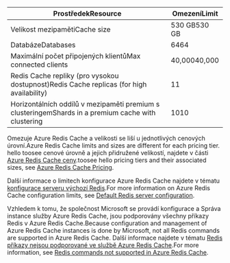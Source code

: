 | <span data-ttu-id="bccd0-101">Prostředek</span><span class="sxs-lookup"><span data-stu-id="bccd0-101">Resource</span></span> | <span data-ttu-id="bccd0-102">Omezení</span><span class="sxs-lookup"><span data-stu-id="bccd0-102">Limit</span></span> |
| --- | --- |
| <span data-ttu-id="bccd0-103">Velikost mezipaměti</span><span class="sxs-lookup"><span data-stu-id="bccd0-103">Cache size</span></span> |<span data-ttu-id="bccd0-104">530 GB</span><span class="sxs-lookup"><span data-stu-id="bccd0-104">530 GB</span></span> |
| <span data-ttu-id="bccd0-105">Databáze</span><span class="sxs-lookup"><span data-stu-id="bccd0-105">Databases</span></span> |<span data-ttu-id="bccd0-106">64</span><span class="sxs-lookup"><span data-stu-id="bccd0-106">64</span></span> |
| <span data-ttu-id="bccd0-107">Maximální počet připojených klientů</span><span class="sxs-lookup"><span data-stu-id="bccd0-107">Max connected clients</span></span> |<span data-ttu-id="bccd0-108">40,000</span><span class="sxs-lookup"><span data-stu-id="bccd0-108">40,000</span></span> |
| <span data-ttu-id="bccd0-109">Redis Cache repliky (pro vysokou dostupnost)</span><span class="sxs-lookup"><span data-stu-id="bccd0-109">Redis Cache replicas (for high availability)</span></span> |<span data-ttu-id="bccd0-110">1</span><span class="sxs-lookup"><span data-stu-id="bccd0-110">1</span></span> |
| <span data-ttu-id="bccd0-111">Horizontálních oddílů v mezipaměti premium s clusteringem</span><span class="sxs-lookup"><span data-stu-id="bccd0-111">Shards in a premium cache with clustering</span></span> |<span data-ttu-id="bccd0-112">10</span><span class="sxs-lookup"><span data-stu-id="bccd0-112">10</span></span> |

<span data-ttu-id="bccd0-113">Omezuje Azure Redis Cache a velikosti se liší u jednotlivých cenových úrovní.</span><span class="sxs-lookup"><span data-stu-id="bccd0-113">Azure Redis Cache limits and sizes are different for each pricing tier.</span></span> <span data-ttu-id="bccd0-114">hello toosee cenové úrovně a jejich přidružené velikostí, najdete v části [Azure Redis Cache ceny](https://azure.microsoft.com/pricing/details/cache/).</span><span class="sxs-lookup"><span data-stu-id="bccd0-114">toosee hello pricing tiers and their associated sizes, see [Azure Redis Cache Pricing](https://azure.microsoft.com/pricing/details/cache/).</span></span>

<span data-ttu-id="bccd0-115">Další informace o limitech konfigurace Azure Redis Cache najdete v tématu [konfigurace serveru výchozí Redis](../articles/redis-cache/cache-configure.md#default-redis-server-configuration).</span><span class="sxs-lookup"><span data-stu-id="bccd0-115">For more information on Azure Redis Cache configuration limits, see [Default Redis server configuration](../articles/redis-cache/cache-configure.md#default-redis-server-configuration).</span></span>

<span data-ttu-id="bccd0-116">Vzhledem k tomu, že společnost Microsoft se provádí konfigurace a Správa instance služby Azure Redis Cache, jsou podporovány všechny příkazy Redis v Azure Redis Cache.</span><span class="sxs-lookup"><span data-stu-id="bccd0-116">Because configuration and management of Azure Redis Cache instances is done by Microsoft, not all Redis commands are supported in Azure Redis Cache.</span></span> <span data-ttu-id="bccd0-117">Další informace najdete v tématu [Redis příkazy nejsou podporované ve službě Azure Redis Cache](../articles/redis-cache/cache-configure.md#redis-commands-not-supported-in-azure-redis-cache).</span><span class="sxs-lookup"><span data-stu-id="bccd0-117">For more information, see [Redis commands not supported in Azure Redis Cache](../articles/redis-cache/cache-configure.md#redis-commands-not-supported-in-azure-redis-cache).</span></span>

